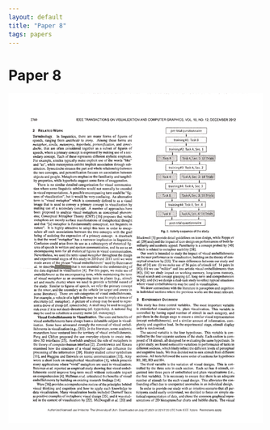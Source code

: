 ```yaml
---
layout: default
title: "Paper 8"
tags: papers
---
```


# Paper 8

<img src="/assets/scans/8.png" alt="Page with chartjunk removed" width="800"/>
